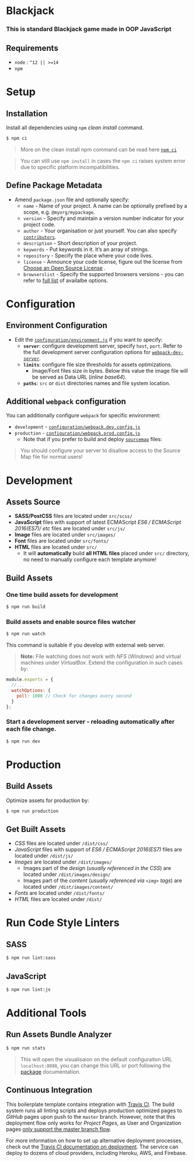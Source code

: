 # Blackjack

### This is standard Blackjack game made in OOP JavaScript

## Requirements

* `node` : `^12 || >=14`
* `npm`

# Setup

## Installation

Install all dependencies using `npm` *clean install* command. 

```sh 
$ npm ci
```

> More on the clean install npm command can be read here [`npm ci`](https://docs.npmjs.com/cli/ci.html)

> You can still use `npm install` in cases the `npm ci` raises system error due to specific platform incompatibilities.

## Define Package Metadata

* Amend `package.json` file and optionally specify:
  * `name` - Name of your project. A name can be optionally prefixed by a scope, e.g. `@myorg/mypackage`.
  * `version` - Specify and maintain a version number indicator for your project code.
  * `author` - Your organisation or just yourself. You can also specify [`contributors`](https://docs.npmjs.com/files/package.json#people-fields-author-contributors).
  * `description` - Short description of your project.
  * `keywords` - Put keywords in it. It’s an array of strings.
  * `repository` - Specify the place where your code lives.
  * `license` - Announce your code license, figure out the license from [Choose an Open Source License](https://choosealicense.com) .
  * `browserslist` - Specify the supported browsers versions - you can refer to [full list](https://github.com/browserslist/browserslist#full-list) of availalbe options.

# Configuration

## Environment Configuration

* Edit the [`configuration/environment.js`](configuration/environment.js) if you want to specify:
  * **`server`**: configure development server, specify `host`, `port`. Refer to the full development server configuration options for [`webpack-dev-server`](https://webpack.js.org/configuration/dev-server/).
  * **`limits`**: configure file size thresholds for assets optimizations.
    * Image/Font files size in bytes. Below this value the image file will be served as Data URL (_inline base64_).
  * **`paths`**: `src` or `dist` directories names and file system location.

## Additional `webpack` configuration

You can additionally configure `webpack` for specific environment:
* `development` - [`configuration/webpack.dev.config.js`](configuration/webpack.dev.config.js)
* `production` - [`configuration/webpack.prod.config.js`](configuration/webpack.prod.config.js)
  * Note that if you prefer to build and deploy [`sourcemap`](https://webpack.js.org/configuration/devtool/#production) files:
> You should configure your server to disallow access to the Source Map file for normal users!

# Development

## Assets Source

* **SASS/PostCSS** files are located under `src/scss/`
* **JavaScript** files with support of latest ECMAScript _ES6 / ECMAScript 2016(ES7)/ etc_ files are located under `src/js/`
* **Image** files are located under `src/images/`
* **Font** files are located under `src/fonts/`
* **HTML** files are located under `src/`
  * It will **automatically** build **all HTML files** placed under `src/` directory, no need to manually configure each template anymore!

## Build Assets

### One time build assets for development

```sh
$ npm run build
```

### Build assets and enable source files watcher

```sh
$ npm run watch
```

This command is suitable if you develop with external web server.

> **Note:** File watching does not work with *NFS* (*Windows*) and virtual machines under *VirtualBox*. Extend the configuration in such cases by:

```js
module.exports = {
  //...
  watchOptions: {
    poll: 1000 // Check for changes every second
  }
};
```

### Start a development server - reloading automatically after each file change.

```sh
$ npm run dev
```

# Production 

## Build Assets

Optimize assets for production by:

```sh
$ npm run production
```

## Get Built Assets

* _CSS_ files are located under `/dist/css/`
* _JavaScript_ files with support of _ES6 / ECMAScript 2016(ES7)_ files are located under `/dist/js/`
* _Images_ are located under `/dist/images/`
  * Images part of the _design_ (_usually referenced in the CSS_) are located under `/dist/images/design/`
  * Images part of the _content_ (_usually referenced via `<img>` tags_) are located under `/dist/images/content/`
* _Fonts_ are located under `/dist/fonts/`
* _HTML_ files are located under `/dist/`

# Run Code Style Linters

## SASS

```sh
$ npm run lint:sass
```
## JavaScript

```sh
$ npm run lint:js
```

# Additional Tools

## Run Assets Bundle Analyzer

```sh
$ npm run stats
```

> This will open the visualisaion on the default configuraiton URL `localhost:8888`, you can change this URL or port following the [package](https://github.com/webpack-contrib/webpack-bundle-analyzer#options-for-cli) documentation.

## Continuous Integration

This boilerplate template contains integration with [Travis CI](https://travis-ci.org/). The build system runs all linting scripts and deploys production optimized pages to _GitHub_ pages upon push to the `master` branch. However, note that this deployment flow only works for _Project Pages_, as User and Organization pages [only support the master branch flow](https://help.github.com/articles/user-organization-and-project-pages/).

For more information on how to set up alternative deployment processes, check out the [Travis CI documentation on deployment](https://docs.travis-ci.com/user/deployment). The service can deploy to dozens of cloud providers, including Heroku, AWS, and Firebase.
